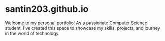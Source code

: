 # santin203.github.io
Welcome to my personal portfolio! As a passionate Computer Science student, I've created this space to showcase my skills, projects, and journey in the world of technology.
